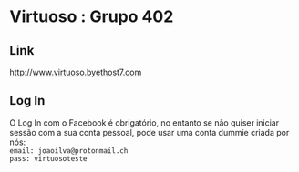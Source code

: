 # Virtuoso : Grupo 402
## Link
<a href="http://www.virtuoso.byethost7.com">http://www.virtuoso.byethost7.com</a>
## Log In
 O Log In com o Facebook é obrigatório, no entanto se não quiser iniciar sessão com a sua conta pessoal, pode usar uma conta dummie criada por nós: <br />
 	 `email: joaoilva@protonmail.ch` <br />
	  `pass: virtuosoteste`
